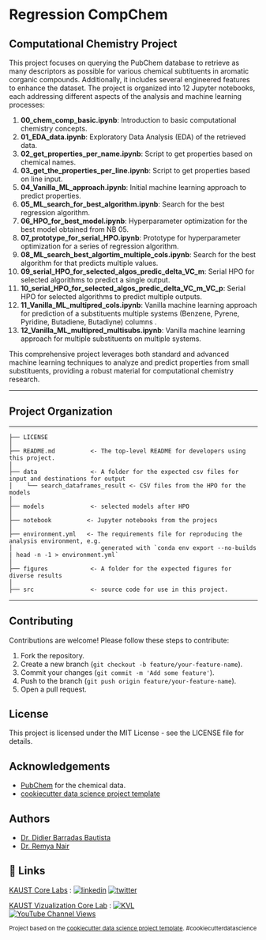 Regression CompChem 
==============================

## Computational Chemistry Project

This project focuses on querying the PubChem database to retrieve as many descriptors as possible for various chemical subtituents in aromatic corganic compounds. Additionally, it includes several engineered features to enhance the dataset. The project is organized into 12 Jupyter notebooks, each addressing different aspects of the analysis and machine learning processes:

1. **00_chem_comp_basic.ipynb**: Introduction to basic computational chemistry concepts.
2. **01_EDA_data.ipynb**: Exploratory Data Analysis (EDA) of the retrieved data.
3. **02_get_properties_per_name.ipynb**: Script to get properties based on chemical names.
4. **03_get_the_properties_per_line.ipynb**: Script to get properties based on line input.
5. **04_Vanilla_ML_approach.ipynb**: Initial machine learning approach to predict properties.
6. **05_ML_search_for_best_algorithm.ipynb**: Search for the best regression algorithm.
7. **06_HPO_for_best_model.ipynb**: Hyperparameter optimization for the best model obtained from NB 05.
8. **07_prototype_for_serial_HPO.ipynb**: Prototype for hyperparameter optimization for a series of regression algorithm.
9. **08_ML_search_best_algortim_multiple_cols.ipynb**: Search for the best algorithm for that predicts multiple values.
10. **09_serial_HPO_for_selected_algos_predic_delta_VC_m**: Serial HPO for selected algorithms to predict a single output.
11. **10_serial_HPO_for_selected_algos_predic_delta_VC_m_VC_p**: Serial HPO for selected algorithms to predict multiple outputs.
12. **11_Vanilla_ML_multipred_cols.ipynb**: Vanilla machine learning approach for prediction of a substituents multiple systems (Benzene, Pyrene, Pyridine, Butadiene, Butadiyne) columns .
13. **12_Vanilla_ML_multipred_multisubs.ipynb**: Vanilla machine learning approach for multiple substituents on multiple systems.

This comprehensive project leverages both standard and advanced machine learning techniques to analyze and predict properties from small substituents, providing a robust material for computational chemistry research.

--------


## Project Organization
------------

    ├── LICENSE
    │
    ├── README.md          <- The top-level README for developers using this project.
    │
    ├── data               <- A folder for the expected csv files for input and destinations for output 
    │    └── search_dataframes_result <- CSV files from the HPO for the models
    │
    ├── models             <- selected models after HPO 
    │
    ├── notebook          <- Jupyter notebooks from the projecs
    │
    ├── environment.yml   <- The requirements file for reproducing the analysis environment, e.g.
    │                         generated with `conda env export --no-builds | head -n -1 > environment.yml`
    │
    ├── figures            <- A folder for the expected figures for diverse results
    │                        
    ├── src                <- source code for use in this project.
    

--------

## Contributing

Contributions are welcome! Please follow these steps to contribute:

1. Fork the repository.
2. Create a new branch (`git checkout -b feature/your-feature-name`).
3. Commit your changes (`git commit -m 'Add some feature'`).
4. Push to the branch (`git push origin feature/your-feature-name`).
5. Open a pull request.

## License

This project is licensed under the MIT License - see the LICENSE file for details.

## Acknowledgements

- [PubChem](https://pubchem.ncbi.nlm.nih.gov/) for the chemical data.
- [cookiecutter data science project template](https://drivendata.github.io/cookiecutter-data-science/)

## Authors

- [Dr. Didier Barradas Bautista](https://www.github.com/D-barradas)
- [Dr. Remya Nair](https://github.com/remya-gs)

## 🔗 Links

[KAUST Core Labs](https://corelabs.kaust.edu.sa/
) : 
[![linkedin](https://img.shields.io/badge/linkedin-0A66C2?style=for-the-badge&logo=linkedin&logoColor=white)](https://www.linkedin.com/company/kaust-core-labs/about/) [![twitter](https://img.shields.io/badge/twitter-1DA1F2?style=for-the-badge&logo=twitter&logoColor=white)](https://twitter.com/kaust_corelabs)


[KAUST Vizualization Core Lab](https://corelabs.kaust.edu.sa/labs/detail/visualization-core-lab) :
[![KVL](https://img.shields.io/badge/twitter-1DA1F2?style=for-the-badge&logo=twitter&logoColor=white)](https://twitter.com/KAUST_Vislab)  
[![YouTube Channel Views](https://img.shields.io/youtube/channel/views/UCR1RFwgvADo5CutK0LnZRrw?style=social)](https://www.youtube.com/channel/UCR1RFwgvADo5CutK0LnZRrw)


<p><small>Project based on the <a target="_blank" href="https://drivendata.github.io/cookiecutter-data-science/">cookiecutter data science project template</a>. #cookiecutterdatascience</small></p>

<!-- datascience-kvl-template
==============================

Use this template to start you project on data science

Project Organization
------------

    ├── LICENSE
    ├── Makefile           <- Makefile with commands like `make data` or `make train`
    ├── README.md          <- The top-level README for developers using this project.
    ├── data
    │   ├── external       <- Data from third party sources.
    │   ├── interim        <- Intermediate data that has been transformed.
    │   ├── processed      <- The final, canonical data sets for modeling.
    │   └── raw            <- The original, immutable data dump.
    │
    ├── docs               <- A default Sphinx project; see sphinx-doc.org for details
    │
    ├── models             <- Trained and serialized models, model predictions, or model summaries
    │
    ├── notebooks          <- Jupyter notebooks. Naming convention is a number (for ordering),
    │                         the creator's initials, and a short `-` delimited description, e.g.
    │                         `1.0-jqp-initial-data-exploration`.
    │
    ├── references         <- Data dictionaries, manuals, and all other explanatory materials.
    │
    ├── reports            <- Generated analysis as HTML, PDF, LaTeX, etc.
    │   └── figures        <- Generated graphics and figures to be used in reporting
    │
    ├── requirements.txt   <- The requirements file for reproducing the analysis environment, e.g.
    │                         generated with `pip freeze > requirements.txt`
    │
    ├── setup.py           <- makes project pip installable (pip install -e .) so src can be imported
    ├── src                <- Source code for use in this project.
    │   ├── __init__.py    <- Makes src a Python module
    │   │
    │   ├── data           <- Scripts to download or generate data
    │   │   └── make_dataset.py
    │   │
    │   ├── features       <- Scripts to turn raw data into features for modeling
    │   │   └── build_features.py
    │   │
    │   ├── models         <- Scripts to train models and then use trained models to make
    │   │   │                 predictions
    │   │   ├── predict_model.py
    │   │   └── train_model.py
    │   │
    │   └── visualization  <- Scripts to create exploratory and results oriented visualizations
    │       └── visualize.py
    │
    └── tox.ini            <- tox file with settings for running tox; see tox.readthedocs.io


--------

<p><small>Project based on the <a target="_blank" href="https://drivendata.github.io/cookiecutter-data-science/">cookiecutter data science project template</a>. #cookiecutterdatascience</small></p> -->

